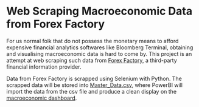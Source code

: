 # Web Scraping Macroeconomic Data from Forex Factory

For us normal folk that do not possess the monetary means to afford expensive financial analytics softwares like Bloomberg Terminal, obtaining and visualising macroeconomic data is hard to come by. This project is an attempt at web scraping such data from [Forex Factory](https://www.forexfactory.com/), a third-party financial information provider. 

Data from Forex Factory is scrapped using Selenium with Python. The scrapped data will be stored into [Master_Data.csv](https://github.com/raychng/macroeconomic-dashboard/blob/main/Master_Data.csv), where PowerBI will import the data from the csv file and produce a clean display on the [macroeconomic dashboard](https://slow-party-288.notion.site/Macroeconomic-Dashboard-634ec470161146dd8482ea98455ea5f5
).
